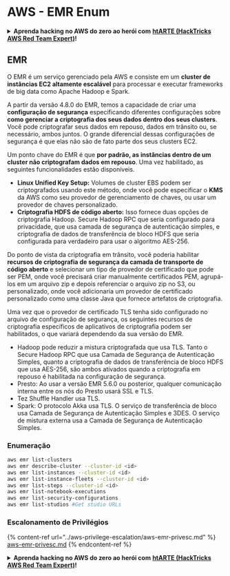 # AWS - EMR Enum

<details>

<summary><strong>Aprenda hacking no AWS do zero ao herói com</strong> <a href="https://training.hacktricks.xyz/courses/arte"><strong>htARTE (HackTricks AWS Red Team Expert)</strong></a><strong>!</strong></summary>

Outras formas de apoiar o HackTricks:

* Se você quer ver sua **empresa anunciada no HackTricks** ou **baixar o HackTricks em PDF**, confira os [**PLANOS DE ASSINATURA**](https://github.com/sponsors/carlospolop)!
* Adquira o [**material oficial PEASS & HackTricks**](https://peass.creator-spring.com)
* Descubra [**A Família PEASS**](https://opensea.io/collection/the-peass-family), nossa coleção de [**NFTs exclusivos**](https://opensea.io/collection/the-peass-family)
* **Junte-se ao grupo** 💬 [**Discord**](https://discord.gg/hRep4RUj7f) ou ao grupo [**telegram**](https://t.me/peass) ou **siga-me** no **Twitter** 🐦 [**@carlospolopm**](https://twitter.com/carlospolopm)**.**
* **Compartilhe suas técnicas de hacking enviando PRs para os repositórios github do** [**HackTricks**](https://github.com/carlospolop/hacktricks) e [**HackTricks Cloud**](https://github.com/carlospolop/hacktricks-cloud).

</details>

## EMR

O EMR é um serviço gerenciado pela AWS e consiste em um **cluster de instâncias EC2 altamente escalável** para processar e executar frameworks de big data como Apache Hadoop e Spark.

A partir da versão 4.8.0 do EMR, temos a capacidade de criar uma **configuração de segurança** especificando diferentes configurações sobre **como gerenciar a criptografia dos seus dados dentro dos seus clusters**. Você pode criptografar seus dados em repouso, dados em trânsito ou, se necessário, ambos juntos. O grande diferencial dessas configurações de segurança é que elas não são de fato parte dos seus clusters EC2.

Um ponto chave do EMR é que **por padrão, as instâncias dentro de um cluster não criptografam dados em repouso**. Uma vez habilitado, as seguintes funcionalidades estão disponíveis.

* **Linux Unified Key Setup:** Volumes de cluster EBS podem ser criptografados usando este método, onde você pode especificar o **KMS** da AWS como seu provedor de gerenciamento de chaves, ou usar um provedor de chaves personalizado.
* **Criptografia HDFS de código aberto:** Isso fornece duas opções de criptografia Hadoop. Secure Hadoop RPC que seria configurado para privacidade, que usa camada de segurança de autenticação simples, e criptografia de dados de transferência de bloco HDFS que seria configurada para verdadeiro para usar o algoritmo AES-256.

Do ponto de vista da criptografia em trânsito, você poderia habilitar **recursos de criptografia de segurança da camada de transporte de código aberto** e selecionar um tipo de provedor de certificado que pode ser PEM, onde você precisará criar manualmente certificados PEM, agrupá-los em um arquivo zip e depois referenciar o arquivo zip no S3, ou personalizado, onde você adicionaria um provedor de certificado personalizado como uma classe Java que fornece artefatos de criptografia.

Uma vez que o provedor de certificado TLS tenha sido configurado no arquivo de configuração de segurança, os seguintes recursos de criptografia específicos de aplicativos de criptografia podem ser habilitados, o que variará dependendo da sua versão do EMR.

* Hadoop pode reduzir a mistura criptografada que usa TLS. Tanto o Secure Hadoop RPC que usa Camada de Segurança de Autenticação Simples, quanto a criptografia de dados de transferência de bloco HDFS que usa AES-256, são ambos ativados quando a criptografia em repouso é habilitada na configuração de segurança.
* Presto: Ao usar a versão EMR 5.6.0 ou posterior, qualquer comunicação interna entre os nós do Presto usará SSL e TLS.
* Tez Shuffle Handler usa TLS.
* Spark: O protocolo Akka usa TLS. O serviço de transferência de bloco usa Camada de Segurança de Autenticação Simples e 3DES. O serviço de mistura externa usa a Camada de Segurança de Autenticação Simples.

### Enumeração
```bash
aws emr list-clusters
aws emr describe-cluster --cluster-id <id>
aws emr list-instances --cluster-id <id>
aws emr list-instance-fleets --cluster-id <id>
aws emr list-steps --cluster-id <id>
aws emr list-notebook-executions
aws emr list-security-configurations
aws emr list-studios #Get studio URLs
```
### Escalonamento de Privilégios

{% content-ref url="../aws-privilege-escalation/aws-emr-privesc.md" %}
[aws-emr-privesc.md](../aws-privilege-escalation/aws-emr-privesc.md)
{% endcontent-ref %}

<details>

<summary><strong>Aprenda hacking no AWS do zero ao herói com</strong> <a href="https://training.hacktricks.xyz/courses/arte"><strong>htARTE (HackTricks AWS Red Team Expert)</strong></a><strong>!</strong></summary>

Outras formas de apoiar o HackTricks:

* Se você quer ver sua **empresa anunciada no HackTricks** ou **baixar o HackTricks em PDF**, confira os [**PLANOS DE ASSINATURA**](https://github.com/sponsors/carlospolop)!
* Adquira o [**material oficial PEASS & HackTricks**](https://peass.creator-spring.com)
* Descubra [**A Família PEASS**](https://opensea.io/collection/the-peass-family), nossa coleção de [**NFTs**](https://opensea.io/collection/the-peass-family) exclusivos
* **Participe do grupo** 💬 [**Discord**](https://discord.gg/hRep4RUj7f) ou do grupo [**telegram**](https://t.me/peass) ou **siga**-me no **Twitter** 🐦 [**@carlospolopm**](https://twitter.com/carlospolopm)**.**
* **Compartilhe suas técnicas de hacking enviando PRs para os repositórios do GitHub** [**HackTricks**](https://github.com/carlospolop/hacktricks) e [**HackTricks Cloud**](https://github.com/carlospolop/hacktricks-cloud).

</details>
